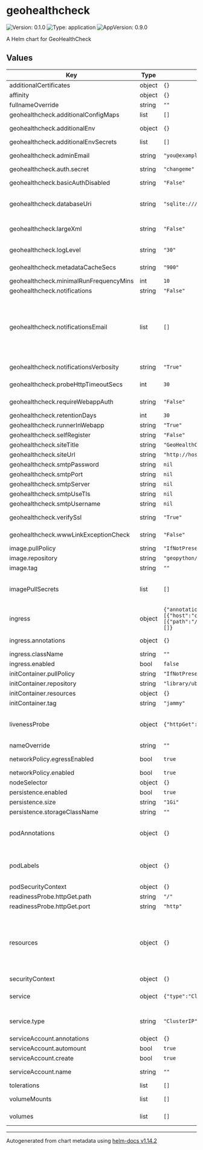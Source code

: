 # geohealthcheck

![Version: 0.1.0](https://img.shields.io/badge/Version-0.1.0-informational?style=flat-square) ![Type: application](https://img.shields.io/badge/Type-application-informational?style=flat-square) ![AppVersion: 0.9.0](https://img.shields.io/badge/AppVersion-0.9.0-informational?style=flat-square)

A Helm chart for GeoHealthCheck

## Values

| Key | Type | Default | Description |
|-----|------|---------|-------------|
| additionalCertificates | object | `{}` |  |
| affinity | object | `{}` |  |
| fullnameOverride | string | `""` | This is to override the release name. |
| geohealthcheck.additionalConfigMaps | list | `[]` | additional configmaps additionalConfigMaps:   - 'foo'   - 'bar' |
| geohealthcheck.additionalEnv | object | `{}` | additional env variables additionalEnv:   name1: 'value1'   name2: 'value2' |
| geohealthcheck.additionalEnvSecrets | list | `[]` | additional envSecrets additionalEnvSecrets:   - 'foo'   - 'bar' |
| geohealthcheck.adminEmail | string | `"you@example.com"` | email address of administrator / contact- notification emails will come from this address |
| geohealthcheck.auth.secret | string | `"changeme"` | secret key to set when enabling authentication |
| geohealthcheck.basicAuthDisabled | string | `"False"` | disable Basic Authentication to access GHC webapp and APIs (default: False), |
| geohealthcheck.databaseUri | string | `"sqlite:////data/data.db"` | database connection string for SQL-Alchemy valid examples are: SQLite: 'sqlite:///data.db' PostgreSQL: 'postgresql+psycopg2://scott:tiger@localhost:5432/mydatabase' |
| geohealthcheck.largeXml | string | `"False"` | allows GeoHealthCheck to receive large XML files from the servers under test (default False). Note: setting this to True might pose a security risk |
| geohealthcheck.logLevel | string | `"30"` | logging level: 10=DEBUG 20=INFO 30=WARN(ING) 40=ERROR 50=FATAL/CRITICAL (default: 30, WARNING) |
| geohealthcheck.metadataCacheSecs | string | `"900"` | metadata, “Capabilities Docs”, cache expiry time, default 900 secs, -1 to disable |
| geohealthcheck.minimalRunFrequencyMins | int | `10` | minimal run frequency for Resource that can be set in web UI |
| geohealthcheck.notifications | string | `"False"` | turn on email and webhook notifications |
| geohealthcheck.notificationsEmail | list | `[]` | list of email addresses that notifications should come to. Use a different address to GHC_ADMIN_EMAIL if you have trouble receiving notification emails. Also, you can set separate notification emails t specific resources. Failing resource will send notification to emails from GHC_NOTIFICATIONS_EMAIL value and emails configured for that specific resource altogether. notificationsEmail:   - 'you2@example.com'   - 'you3@example.com' |
| geohealthcheck.notificationsVerbosity | string | `"True"` | receive additional email notifications than just Failing and Fixed (default True) |
| geohealthcheck.probeHttpTimeoutSecs | int | `30` | stop waiting for the first byte of a Probe response after the given number of seconds |
| geohealthcheck.requireWebappAuth | string | `"False"` | require authentication (login or Basic Auth) to access GHC webapp and APIs (default: False) |
| geohealthcheck.retentionDays | int | `30` | the number of days to keep Run history |
| geohealthcheck.runnerInWebapp | string | `"True"` | should the GHC Runner Daemon be run in webapp (default: True) |
| geohealthcheck.selfRegister | string | `"False"` | allow registrations from users on the website |
| geohealthcheck.siteTitle | string | `"GeoHealthCheck Demonstration"` | title used for installation / deployment |
| geohealthcheck.siteUrl | string | `"http://host"` | full URL of the installation / deployment |
| geohealthcheck.smtpPassword | string | `nil` | SMTP server name or IP |
| geohealthcheck.smtpPort | string | `nil` | SMTP port |
| geohealthcheck.smtpServer | string | `nil` | SMTP server name or IP |
| geohealthcheck.smtpUseTls | string | `nil` | whether or not to use StartTLS with SMTP |
| geohealthcheck.smtpUsername | string | `nil` | SMTP server name or IP |
| geohealthcheck.verifySsl | string | `"True"` | perform SSL verification for Probe HTTPS requests (default: True) |
| geohealthcheck.wwwLinkExceptionCheck | string | `"False"` | turn on checking for OGC Exceptions in WWW:LINK Resource responses (default False) |
| image.pullPolicy | string | `"IfNotPresent"` | Pull policy for the image |
| image.repository | string | `"geopython/geohealthcheck"` | image for GeoHealthCheck |
| image.tag | string | `""` | Overrides the image tag whose default is the chart appVersion. |
| imagePullSecrets | list | `[]` | This is for the secretes for pulling an image from a private repository more information can be found here: https://kubernetes.io/docs/tasks/configure-pod-container/pull-image-private-registry/ |
| ingress | object | `{"annotations":{},"className":"","enabled":false,"hosts":[{"host":"chart-example.local","paths":[{"path":"/","pathType":"ImplementationSpecific"}]}],"tls":[]}` | This block is for setting up the ingress for more information can be found here: https://kubernetes.io/docs/concepts/services-networking/ingress/ |
| ingress.annotations | object | `{}` | annotations for the ingress annotations:   kubernetes.io/ingress.class: nginx   kubernetes.io/tls-acme: "true" |
| ingress.className | string | `""` | ingress class name |
| ingress.enabled | bool | `false` | enable/disable ingress |
| initContainer.pullPolicy | string | `"IfNotPresent"` | Pull policy for the image of the init container |
| initContainer.repository | string | `"library/ubuntu"` | image for the init container |
| initContainer.resources | object | `{}` | resource definitions for the init container |
| initContainer.tag | string | `"jammy"` | tag for the init container |
| livenessProbe | object | `{"httpGet":{"path":"/","port":"http"}}` | This is to setup the liveness and readiness probes more information can be found here: https://kubernetes.io/docs/tasks/configure-pod-container/configure-liveness-readiness-startup-probes/ |
| nameOverride | string | `""` | This is to override the chart name. |
| networkPolicy.egressEnabled | bool | `true` | allow/deny external connections. This should be enabled if you want to monitor resources outside of this namespace |
| networkPolicy.enabled | bool | `true` | Enable/disable network policy generation |
| nodeSelector | object | `{}` |  |
| persistence.enabled | bool | `true` | enable persistence when using an SQLite database |
| persistence.size | string | `"1Gi"` | size of the data partition |
| persistence.storageClassName | string | `""` |  |
| podAnnotations | object | `{}` | This is for setting Kubernetes Annotations to a Pod. For more information checkout: yamllint disable-line rule:line-length https://kubernetes.io/docs/concepts/overview/working-with-objects/annotations/ |
| podLabels | object | `{}` | This is for setting Kubernetes Labels to a Pod. For more information checkout: https://kubernetes.io/docs/concepts/overview/working-with-objects/labels/ |
| podSecurityContext | object | `{}` |  |
| readinessProbe.httpGet.path | string | `"/"` |  |
| readinessProbe.httpGet.port | string | `"http"` |  |
| resources | object | `{}` | resources for the main container We usually recommend not to specify default resources and to leave this as a conscious choice for the user. This also increases chances charts run on environments with little resources, such as Minikube. If you do want to specify resources, uncomment the following lines, adjust them as necessary, and remove the curly braces after 'resources:'. limits:   cpu: 100m   memory: 128Mi requests:   cpu: 100m   memory: 128Mi |
| securityContext | object | `{}` |  |
| service | object | `{"type":"ClusterIP"}` | This is for setting up a service more information can be found here: https://kubernetes.io/docs/concepts/services-networking/service/ |
| service.type | string | `"ClusterIP"` | This sets the service type more information can be found here: https://kubernetes.io/docs/concepts/services-networking/service/#publishing-services-service-types |
| serviceAccount.annotations | object | `{}` | Annotations to add to the service account |
| serviceAccount.automount | bool | `true` | Automatically mount a ServiceAccount's API credentials? |
| serviceAccount.create | bool | `true` | Specifies whether a service account should be created |
| serviceAccount.name | string | `""` | The name of the service account to use. If not set and create is true, a name is generated using the fullname template |
| tolerations | list | `[]` |  |
| volumeMounts | list | `[]` | Additional volumeMounts on the output Deployment definition. volumeMounts:   - name: foo     mountPath: "/etc/foo"     readOnly: true |
| volumes | list | `[]` | Additional volumes on the output Deployment definition. volumes:   - name: foo     secret:       secretName: mysecret       optional: false |

----------------------------------------------
Autogenerated from chart metadata using [helm-docs v1.14.2](https://github.com/norwoodj/helm-docs/releases/v1.14.2)
